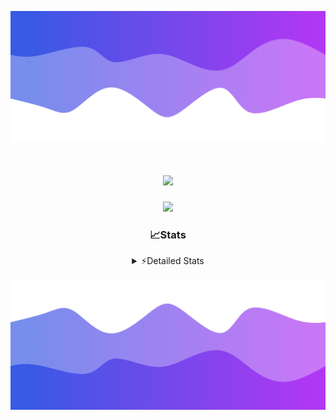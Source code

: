![Header](./header.png)
<div align="center">

<h1 align="center">
  <a href="https://git.io/typing-svg">
    <img src="https://readme-typing-svg.herokuapp.com/?lines=Hello,+There!+%F0%9F%91%8B;This+is+chicho.;Owner+on+Ocean;&center=true&size=25">
  </a>
</h1>
  
<p align="center">
  <img src="https://lanyard.cnrad.dev/api/852683595378196480" />
</p>

### 📈Stats
<details>
    <summary> ⚡Detailed Stats</summary>
    <br/>

<!--START_SECTION:waka-->
![Code Time](http://img.shields.io/badge/Code%20Time-821%20hrs%2018%20mins-blue)

![Profile Views](http://img.shields.io/badge/Profile%20Views-20-blue)

**🐱 My GitHub Data** 

> 📦 79.9 kB Used in GitHub's Storage 
 > 
> 🏆 29 Contributions in the Year 2024
 > 
> 🚫 Not Opted to Hire
 > 
> 📜 15 Public Repositories 
 > 
> 🔑 8 Private Repositories 
 > 
**I'm a Night 🦉** 

```text
🌞 Morning                24 commits          ██░░░░░░░░░░░░░░░░░░░░░░░   06.23 % 
🌆 Daytime                55 commits          ████░░░░░░░░░░░░░░░░░░░░░   14.29 % 
🌃 Evening                166 commits         ███████████░░░░░░░░░░░░░░   43.12 % 
🌙 Night                  140 commits         █████████░░░░░░░░░░░░░░░░   36.36 % 
```
📅 **I'm Most Productive on Tuesday** 

```text
Monday                   26 commits          ██░░░░░░░░░░░░░░░░░░░░░░░   06.75 % 
Tuesday                  111 commits         ███████░░░░░░░░░░░░░░░░░░   28.83 % 
Wednesday                79 commits          █████░░░░░░░░░░░░░░░░░░░░   20.52 % 
Thursday                 59 commits          ████░░░░░░░░░░░░░░░░░░░░░   15.32 % 
Friday                   39 commits          ███░░░░░░░░░░░░░░░░░░░░░░   10.13 % 
Saturday                 35 commits          ██░░░░░░░░░░░░░░░░░░░░░░░   09.09 % 
Sunday                   36 commits          ██░░░░░░░░░░░░░░░░░░░░░░░   09.35 % 
```


📊 **This Week I Spent My Time On** 

```text
🕑︎ Time Zone: America/Argentina/Buenos_Aires

💬 Programming Languages: 
TypeScript               12 hrs 13 mins      ███████████░░░░░░░░░░░░░░   45.06 % 
Astro                    11 hrs 3 mins       ██████████░░░░░░░░░░░░░░░   40.79 % 
Python                   1 hr 44 mins        ██░░░░░░░░░░░░░░░░░░░░░░░   06.40 % 
JavaScript               1 hr 41 mins        ██░░░░░░░░░░░░░░░░░░░░░░░   06.24 % 
JSON                     9 mins              ░░░░░░░░░░░░░░░░░░░░░░░░░   00.59 % 

🔥 Editors: 
VS Code                  27 hrs 7 mins       █████████████████████████   100.00 % 

🐱‍💻 Projects: 
ampararweb               24 hrs 21 mins      ██████████████████████░░░   89.81 % 
Unknown Project          2 hrs 44 mins       ███░░░░░░░░░░░░░░░░░░░░░░   10.12 % 
dist                     1 min               ░░░░░░░░░░░░░░░░░░░░░░░░░   00.08 % 

💻 Operating System: 
Mac                      13 hrs 50 mins      █████████████░░░░░░░░░░░░   51.06 % 
Windows                  13 hrs 16 mins      ████████████░░░░░░░░░░░░░   48.94 % 
```

**I Mostly Code in JavaScript** 

```text
JavaScript               8 repos             ███████░░░░░░░░░░░░░░░░░░   26.67 % 
HTML                     7 repos             ██████░░░░░░░░░░░░░░░░░░░   23.33 % 
C#                       2 repos             ██░░░░░░░░░░░░░░░░░░░░░░░   06.67 % 
TypeScript               1 repo              █░░░░░░░░░░░░░░░░░░░░░░░░   03.33 % 
SCSS                     1 repo              █░░░░░░░░░░░░░░░░░░░░░░░░   03.33 % 
```




 Last Updated on 14/08/2024 19:13:14 UTC
<!--END_SECTION:waka-->
</details>

![Footer](./footer.png)
